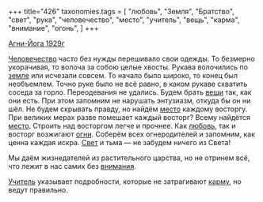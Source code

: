 +++
title="426"
taxonomies.tags = [
 "любовь",
 "Земля",
 "Братство",
 "свет",
 "рука",
 "человечество",
 "место",
 "учитель",
 "вещь",
 "карма",
 "внимание",
 "огонь",
]
+++

[Агни-Йога 1929г](/agni/1929)

[Человечество](/tags/человечество) часто без нужды перешивало свои одежды. То безмерно укорачивая, то волоча за собою целые хвосты. Рукава волочились по [земле](/tags/Земля) или исчезали совсем. То начало было широко, то конец был необъемлем. Точно руке было не всё равно, в каком рукаве схватить соседа за горло. Переодевания не удались. Будем брать [вещи](/tags/вещь) так, как они есть. При этом запомним не нарушать энтузиазм, откуда бы он ни шёл. Не будем скрывать правду, но найдём [место](/tags/место) каждому восторгу. При великих мерах разве помешает каждый восторг? Всему найдётся [место](/tags/место). Строить над восторгом легче и прочнее. Как [любовь](/tags/любовь), так и восторг возжигают [огни](/tags/огонь). Соберём всех огнеродителей и запомним, как ценна каждая искра. [Свет](/tags/свет) и тьма — не забудем ничего из Света!   

Мы даём жизнедателей из растительного царства, но не отринем всё, что лежит в нас самих без [внимания](/tags/внимание).   

[Учитель](/tags/учитель) указывает подробности, которые не затрагивают [карму](/tags/карма), но ведут правильно.